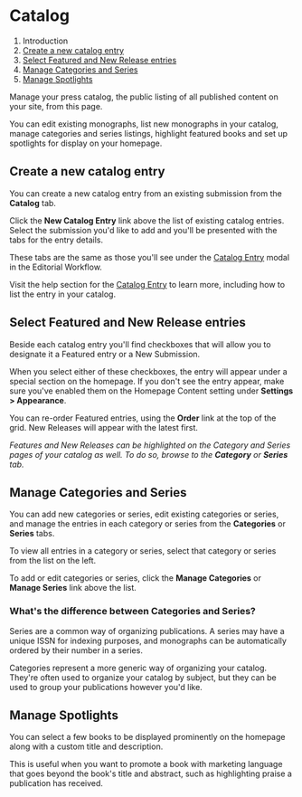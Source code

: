 # Catalog

1. Introduction
2. [Create a new catalog entry](catalog.md#new-catalog-entry)
3. [Select Featured and New Release entries](catalog.md#features)
4. [Manage Categories and Series](catalog.md#categories-and-series)
5. [Manage Spotlights](catalog.md#spotlights)

Manage your press catalog, the public listing of all published content on your site, from this page.

You can edit existing monographs, list new monographs in your catalog, manage categories and series listings, highlight featured books and set up spotlights for display on your homepage.

## <a name="new-catalog-entry"></a>Create a new catalog entry

You can create a new catalog entry from an existing submission from the **Catalog** tab.

Click the **New Catalog Entry** link above the list of existing catalog entries. Select the submission you'd like to add and you'll be presented with the tabs for the entry details.

These tabs are the same as those you'll see under the [Catalog Entry](editorial-workflow.md#catalog-entry) modal in the Editorial Workflow.

Visit the help section for the [Catalog Entry](editorial-workflow.md#catalog-entry) to learn more, including how to list the entry in your catalog.

## <a name="features"></a>Select Featured and New Release entries

Beside each catalog entry you'll find checkboxes that will allow you to designate it a Featured entry or a New Submission.

When you select either of these checkboxes, the entry will appear under a special section on the homepage. If you don't see the entry appear, make sure you've enabled them on the Homepage Content setting under **Settings > Appearance**.

You can re-order Featured entries, using the **Order** link at the top of the grid. New Releases will appear with the latest first.

_Features and New Releases can be highlighted on the Category and Series pages of your catalog as well. To do so, browse to the **Category** or **Series** tab._

## <a name="categories-and-series"></a>Manage Categories and Series

You can add new categories or series, edit existing categories or series, and manage the entries in each category or series from the **Categories** or **Series** tabs.

To view all entries in a category or series, select that category or series from the list on the left.

To add or edit categories or series, click the **Manage Categories** or **Manage Series** link above the list.

### What's the difference between Categories and Series?

Series are a common way of organizing publications. A series may have a unique ISSN for indexing purposes, and monographs can be automatically ordered by their number in a series.

Categories represent a more generic way of organizing your catalog. They're often used to organize your catalog by subject, but they can be used to group your publications however you'd like.

## <a name="spotlights"></a>Manage Spotlights

You can select a few books to be displayed prominently on the homepage along with a custom title and description.

This is useful when you want to promote a book with marketing language that goes beyond the book's title and abstract, such as highlighting praise a publication has received. 
